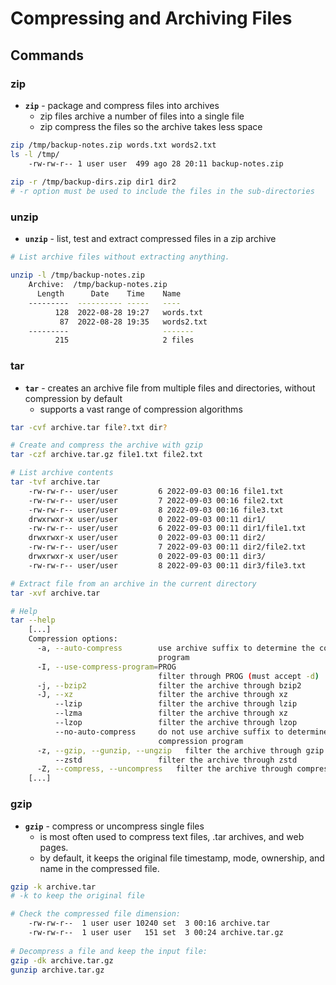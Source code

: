 # Compressing and Archiving Files

## Commands

### zip

- **`zip`** - package and compress files into archives
  - zip files archive a number of files into a single file
  - zip compress the files so the archive takes less space

```bash
zip /tmp/backup-notes.zip words.txt words2.txt
ls -l /tmp/
	-rw-rw-r-- 1 user user  499 ago 28 20:11 backup-notes.zip
	
zip -r /tmp/backup-dirs.zip dir1 dir2
# -r option must be used to include the files in the sub-directories
```

### unzip

- **`unzip`** - list, test and extract compressed files in a zip archive

```bash
# List archive files without extracting anything.

unzip -l /tmp/backup-notes.zip
	Archive:  /tmp/backup-notes.zip
	  Length      Date    Time    Name
	---------  ---------- -----   ----
	      128  2022-08-28 19:27   words.txt
	       87  2022-08-28 19:35   words2.txt
	---------                     -------
	      215                     2 files
```

### tar

- **`tar`** - creates an archive file from multiple files and directories, without compression by default
  - supports a vast range of compression algorithms


```bash
tar -cvf archive.tar file?.txt dir?

# Create and compress the archive with gzip
tar -czf archive.tar.gz file1.txt file2.txt

# List archive contents
tar -tvf archive.tar
	-rw-rw-r-- user/user         6 2022-09-03 00:16 file1.txt
	-rw-rw-r-- user/user         7 2022-09-03 00:16 file2.txt
	-rw-rw-r-- user/user         8 2022-09-03 00:16 file3.txt
	drwxrwxr-x user/user         0 2022-09-03 00:11 dir1/
	-rw-rw-r-- user/user         6 2022-09-03 00:11 dir1/file1.txt
	drwxrwxr-x user/user         0 2022-09-03 00:11 dir2/
	-rw-rw-r-- user/user         7 2022-09-03 00:11 dir2/file2.txt
	drwxrwxr-x user/user         0 2022-09-03 00:11 dir3/
	-rw-rw-r-- user/user         8 2022-09-03 00:11 dir3/file3.txt

# Extract file from an archive in the current directory
tar -xvf archive.tar

# Help
tar --help
	[...]
	Compression options:
	  -a, --auto-compress        use archive suffix to determine the compression
	                             program
	  -I, --use-compress-program=PROG
	                             filter through PROG (must accept -d)
	  -j, --bzip2                filter the archive through bzip2
	  -J, --xz                   filter the archive through xz
	      --lzip                 filter the archive through lzip
	      --lzma                 filter the archive through xz
	      --lzop                 filter the archive through lzop
	      --no-auto-compress     do not use archive suffix to determine the
	                             compression program
	  -z, --gzip, --gunzip, --ungzip   filter the archive through gzip
	      --zstd                 filter the archive through zstd
	  -Z, --compress, --uncompress   filter the archive through compress
	[...]
```

### gzip

- **`gzip`** - compress or uncompress single files
  - is most often used to compress text files, .tar archives, and web pages.
  - by default, it keeps the original file timestamp, mode, ownership, and name in the compressed file.

```bash
gzip -k archive.tar
# -k to keep the original file

# Check the compressed file dimension:
	-rw-rw-r--  1 user user 10240 set  3 00:16 archive.tar
	-rw-rw-r--  1 user user   151 set  3 00:24 archive.tar.gz
	
# Decompress a file and keep the input file:
gzip -dk archive.tar.gz
gunzip archive.tar.gz

```

